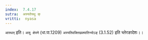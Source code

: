 ```yaml
---
index:  7.4.17
sutra:  अस्यतेस्थु क्
vritti:  nyasa
---
```


`आस्थत्` इति। `असु क्षेपणे` (धा.पा.1209) `अस्यतिवक्तिखक्यातिभ्योऽङ्` (3.1.52) इति च्लेरङादेशः।।

